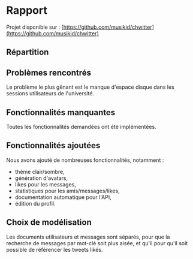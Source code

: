 # Rapport

Projet disponible sur : [https://github.com/musikid/chwitter](https://github.com/musikid/chwitter)

## Répartition

## Problèmes rencontrés

Le problème le plus gênant est le manque d'espace disque dans les sessions utilisateurs de l'université.

## Fonctionnalités manquantes

Toutes les fonctionnalités demandées ont été implémentées.

## Fonctionnalités ajoutées

Nous avons ajouté de nombreuses fonctionnalités, notamment :

- thème clair/sombre,
- génération d'avatars,
- likes pour les messages,
- statistiques pour les amis/messages/likes,
- documentation automatique pour l'API,
- édition du profil.

## Choix de modélisation

Les documents utilisateurs et messages sont séparés, pour que la recherche de messages par mot-clé soit plus aisée, et qu'il pour qu'il soit possible de référencer les tweets likés.
